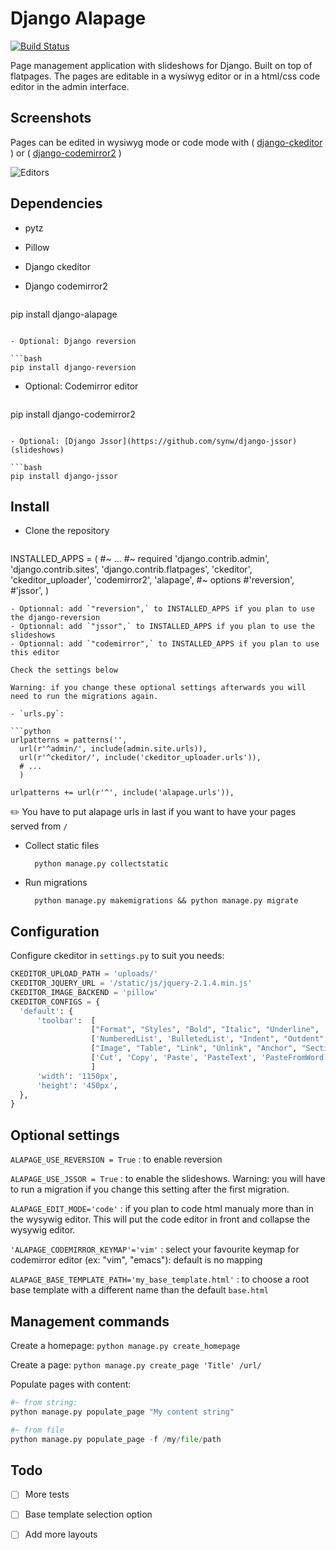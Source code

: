 Django Alapage
==============

[![Build Status](https://travis-ci.org/synw/django-alapage.svg?branch=master)](https://travis-ci.org/synw/django-alapage) 

Page management application with slideshows for Django. Built on top of flatpages. 
The pages are editable in a wysiwyg editor or in a html/css code editor in the admin interface. 

Screenshots
--------------

Pages can be edited in wysiwyg mode or code mode with ( [django-ckeditor](https://github.com/django-ckeditor/django-ckeditor) ) 
or ( [django-codemirror2](https://github.com/sk1p/django-codemirror2) )

![Editors](https://raw.github.com/synw/django-alapage/master/docs/img/editors.png)


Dependencies
--------------

- pytz
- Pillow
- Django ckeditor
- Django codemirror2

  ```bash
pip install django-alapage
  ```

- Optional: Django reversion

  ```bash
pip install django-reversion
  ```
  
- Optional: Codemirror editor

  ```bash
pip install django-codemirror2
  ```

- Optional: [Django Jssor](https://github.com/synw/django-jssor) (slideshows)

  ```bash
pip install django-jssor
  ```

Install
--------------

- Clone the repository

  ```python
INSTALLED_APPS = (
	#~ ...
	#~ required
	'django.contrib.admin',
	'django.contrib.sites',
	'django.contrib.flatpages',
    'ckeditor',
    'ckeditor_uploader',
    'codemirror2',
    'alapage',
	#~ options 
	#'reversion',
    #'jssor',
)
  ```
- Optionnal: add `"reversion",` to INSTALLED_APPS if you plan to use the django-reversion
- Optionnal: add `"jssor",` to INSTALLED_APPS if you plan to use the slideshows
- Optionnal: add `"codemirror",` to INSTALLED_APPS if you plan to use this editor

Check the settings below

Warning: if you change these optional settings afterwards you will need to run the migrations again.

- `urls.py`:

  ```python
urlpatterns = patterns('',
	url(r'^admin/', include(admin.site.urls)),
	url(r'^ckeditor/', include('ckeditor_uploader.urls')),
	# ...
	)
  
urlpatterns += url(r'^', include('alapage.urls')),
  ```

:pencil2: You have to put alapage urls in last if you want to have your pages served from `/`

- Collect static files

		python manage.py collectstatic

- Run migrations

		python manage.py makemigrations && python manage.py migrate

Configuration
--------------

Configure ckeditor in `settings.py` to suit you needs:

  ```python
CKEDITOR_UPLOAD_PATH = 'uploads/'
CKEDITOR_JQUERY_URL = '/static/js/jquery-2.1.4.min.js'
CKEDITOR_IMAGE_BACKEND = 'pillow'
CKEDITOR_CONFIGS = {
    'default': {
        'toolbar':  [
                    ["Format", "Styles", "Bold", "Italic", "Underline", '-', 'RemoveFormat'],
                    ['NumberedList', 'BulletedList', "Indent", "Outdent", 'JustifyLeft', 'JustifyCenter','JustifyRight', 'JustifyBlock'],
                    ["Image", "Table", "Link", "Unlink", "Anchor", "SectionLink", "Subscript", "Superscript"], ['Undo', 'Redo'],
                    ['Cut', 'Copy', 'Paste', 'PasteText', 'PasteFromWord'],["Source", "Maximize"],
                    ]
        'width': '1150px',
        'height': '450px',
    },
}
  ```

Optional settings
--------------

`ALAPAGE_USE_REVERSION = True` : to enable reversion

`ALAPAGE_USE_JSSOR = True` : to enable the slideshows. Warning: you will have to run a migration if you change this setting after the first migration.

`ALAPAGE_EDIT_MODE='code'` : if you plan to code html manualy more than in the wysywig editor. This will put the code editor in front and collapse the wysywig editor.

`'ALAPAGE_CODEMIRROR_KEYMAP'='vim'` : select your favourite keymap for codemirror editor (ex: "vim", "emacs"): default is no mapping

`ALAPAGE_BASE_TEMPLATE_PATH='my_base_template.html'` : to choose a root base template with a different name than the default `base.html`

Management commands
--------------

Create a homepage: `python manage.py create_homepage`

Create a page: `python manage.py create_page 'Title' /url/`

Populate pages with content:

  ```python
#~ from string:
python manage.py populate_page "My content string"

#~ from file
python manage.py populate_page -f /my/file/path
  ```


Todo
--------------

- [ ] More tests
- [ ] Base template selection option
- [ ] Add more layouts

